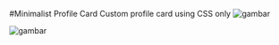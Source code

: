 #Minimalist Profile Card
Custom profile card using CSS only
![gambar](https://user-images.githubusercontent.com/56812760/174474532-098d20a1-0e3d-4ece-889d-091a05a6d144.png)

![gambar](https://user-images.githubusercontent.com/56812760/174474553-9439952e-b10f-42a2-9700-53d243acc891.png)
